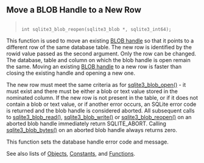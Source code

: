 ## Move a BLOB Handle to a New Row




> ```
> 
> int sqlite3_blob_reopen(sqlite3_blob *, sqlite3_int64);
> 
> ```



This function is used to move an existing [BLOB handle](../c3ref/blob.html) so that it points
to a different row of the same database table. The new row is identified
by the rowid value passed as the second argument. Only the row can be
changed. The database, table and column on which the blob handle is open
remain the same. Moving an existing [BLOB handle](../c3ref/blob.html) to a new row is
faster than closing the existing handle and opening a new one.


The new row must meet the same criteria as for [sqlite3\_blob\_open()](../c3ref/blob_open.html) \-
it must exist and there must be either a blob or text value stored in
the nominated column. If the new row is not present in the table, or if
it does not contain a blob or text value, or if another error occurs, an
SQLite error code is returned and the blob handle is considered aborted.
All subsequent calls to [sqlite3\_blob\_read()](../c3ref/blob_read.html), [sqlite3\_blob\_write()](../c3ref/blob_write.html) or
[sqlite3\_blob\_reopen()](../c3ref/blob_reopen.html) on an aborted blob handle immediately return
SQLITE\_ABORT. Calling [sqlite3\_blob\_bytes()](../c3ref/blob_bytes.html) on an aborted blob handle
always returns zero.


This function sets the database handle error code and message.


See also lists of
 [Objects](../c3ref/objlist.html),
 [Constants](../c3ref/constlist.html), and
 [Functions](../c3ref/funclist.html).


